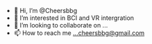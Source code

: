 - 👋 Hi, I’m @Cheersbbg
- 👀 I’m interested in BCI and VR intergration
- 💞️ I’m looking to collaborate on ...
- 📫 How to reach me ...cheersbbg@gmail.com

<!---
Cheersbbg/Cheersbbg is a ✨ special ✨ repository because its `README.md` (this file) appears on your GitHub profile.
You can click the Preview link to take a look at your changes.
--->
